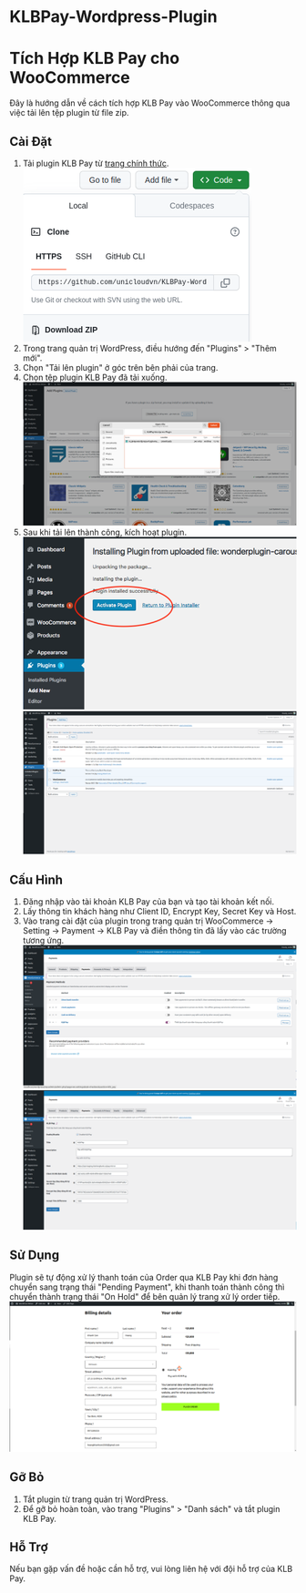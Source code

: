 # KLBPay-Wordpress-Plugin
# Tích Hợp KLB Pay cho WooCommerce

Đây là hướng dẫn về cách tích hợp KLB Pay vào WooCommerce thông qua việc tải lên tệp plugin từ file zip.

## Cài Đặt

1. Tải plugin KLB Pay từ [trang chính thức](https://github.com/unicloudvn/KLBPay-Wordpress-Plugin).
![img-download.png](readImg/img-download.png)
2. Trong trang quản trị WordPress, điều hướng đến "Plugins" > "Thêm mới".
3. Chọn "Tải lên plugin" ở góc trên bên phải của trang.
4. Chọn tệp plugin KLB Pay đã tải xuống.
![img-upload.png](readImg/img-upload.png)
5. Sau khi tải lên thành công, kích hoạt plugin.
![img-active.png](readImg/img-active.png)
![img-plugin.png](readImg/img-plugin.png)

## Cấu Hình
1. Đăng nhập vào tài khoản KLB Pay của bạn và tạo tài khoản kết nối.
2. Lấy thông tin khách hàng như Client ID, Encrypt Key, Secret Key và Host.
3. Vào trang cài đặt của plugin trong trang quản trị WooCommerce -> Setting -> Payment -> KLB Pay và điền thông tin đã lấy vào các trường tương ứng.
![img-payment-setting.png](readImg/img-payment-setting.png)
![img-setting.png](readImg/img-setting.png)

## Sử Dụng

Plugin sẽ tự động xử lý thanh toán của Order qua KLB Pay khi đơn hàng chuyển sang trạng thái "Pending Payment", khi thanh toán thành công thì chuyển thành trạng thái "On Hold" để bên quản lý trang xử lý order tiếp.
![img-payment.png](readImg/img-payment.png)
## Gỡ Bỏ

1. Tắt plugin từ trang quản trị WordPress.
2. Để gỡ bỏ hoàn toàn, vào trang "Plugins" > "Danh sách" và tắt plugin KLB Pay.

## Hỗ Trợ

Nếu bạn gặp vấn đề hoặc cần hỗ trợ, vui lòng liên hệ với đội hỗ trợ của KLB Pay.

